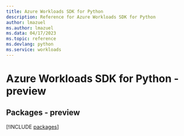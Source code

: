 ```yaml
---
title: Azure Workloads SDK for Python
description: Reference for Azure Workloads SDK for Python
author: lmazuel
ms.author: lmazuel
ms.data: 04/17/2023
ms.topic: reference
ms.devlang: python
ms.service: workloads
---
```

# Azure Workloads SDK for Python - preview
## Packages - preview
[!INCLUDE [packages](workloads-index.md)]